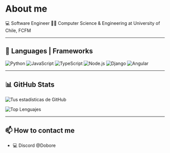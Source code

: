# About me

💻 Software Engineer
👨‍🎓 Computer Science & Engineering at University of Chile, FCFM 

---

## 🔧 Languages | Frameworks
![Python](https://img.shields.io/badge/-Python-3776AB?logo=python&logoColor=white&style=flat)
![JavaScript](https://img.shields.io/badge/-JavaScript-F7DF1E?logo=javascript&logoColor=black&style=flat)
![TypeScript](https://img.shields.io/badge/-TypeScript-3178C6?logo=typescript&logoColor=white&style=flat)
![Node.js](https://img.shields.io/badge/-Node.js-339933?logo=node.js&logoColor=white&style=flat)
![Django](https://img.shields.io/badge/-Django-092E20?logo=django&logoColor=white&style=flat)
![Angular](https://img.shields.io/badge/-Angular-DD0031?logo=angular&logoColor=white&style=flat)

---

## 📊 GitHub Stats
![Tus estadísticas de GitHub](https://github-readme-stats.vercel.app/api?username=Dobore&show_icons=true&theme=radical)  

![Top Lenguajes](https://github-readme-stats.vercel.app/api/top-langs/?username=Dobore&layout=compact&theme=radical)

---


## 📫 How to contact me
- 💻 Discord @Dobore 


<!--
**Dobore/Dobore** is a ✨ _special_ ✨ repository because its `README.md` (this file) appears on your GitHub profile.

Here are some ideas to get you started:

- 🔭 I’m currently working on ...
- 🌱 I’m currently learning ...
- 👯 I’m looking to collaborate on ...
- 🤔 I’m looking for help with ...
- 💬 Ask me about ...
- 📫 How to reach me: ...
- 😄 Pronouns: ...
- ⚡ Fun fact: ...
-->
